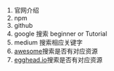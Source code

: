 1. 官网介绍
2. npm
3. github
4. google 搜索 beginner or Tutorial
5. medium 搜索相应关键字
6. [awesome](https://github.com/sindresorhus/awesome)搜索是否有对应资源
7. [egghead.io](https://egghead.io/)搜索是否有对应资源


